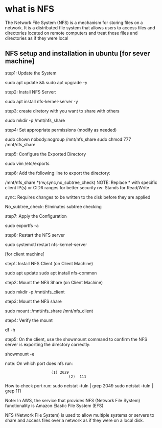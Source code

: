 # what is NFS

The Network File System (NFS) is a mechanism for storing files on a network. It is a distributed file system that allows users to access files and directories located on remote computers and treat those files and directories as if they were local


NFS setup and installation in ubuntu
[for sever machine]
----------------------
step1: Update the System

 sudo apt update && sudo apt upgrade -y

step2: Install NFS Server:

 sudo apt install nfs-kernel-server -y

step3: create diretory with you want to share with others

 sudo mkdir -p /mnt/nfs_share

step4: Set appropriate permissions (modify as needed)

 sudo chown nobody:nogroup /mnt/nfs_share
 sudo chmod 777 /mnt/nfs_share

step5: Configure the Exported Directory

 sudo vim  /etc/exports

step6: Add the following line to export the directory:

  /mnt/nfs_share *(rw,sync,no_subtree_check)  NOTE: Replace * with specific client IP(s) or CIDR ranges for better security
  rw: Stands for Read/Write

  sync: Requires changes to be written to the disk before they are applied
  
  No_subtree_check: Eliminates subtree checking


step7: Apply the Configuration

 sudo exportfs -a

step8: Restart the NFS server

  sudo systemctl restart nfs-kernel-server

[for client machine]

step1: Install NFS Client (on Client Machine)

 sudo apt update
 sudo apt install nfs-common

step2: Mount the NFS Share (on Client Machine)

 sudo mkdir -p /mnt/nfs_client

step3: Mount the NFS share

 sudo mount <server-ip>:/mnt/nfs_share /mnt/nfs_client

step4: Verify the mount

 df -h

step5: On the client, use the showmount command to confirm the NFS server is exporting the directory correctly:

 showmount -e  <ip address>


note: On which port does nfs run:

                         (1) 2029	
				                 (2)  111
How to check port run:
                    sudo netstat -tuln | grep 2049
				            sudo netstat -tuln | grep 111

Note:   In AWS, the service that provides NFS (Network File System) functionality is Amazon Elastic File System (EFS)

NFS (Network File System) is used to allow multiple systems or servers to share and access files over a network as if they were on a local disk. 

